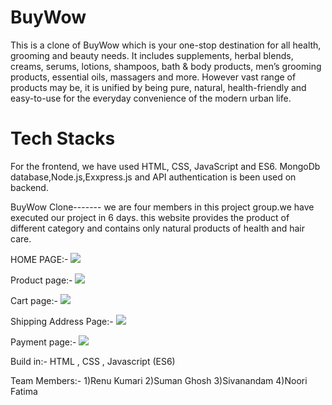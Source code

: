 # BuyWow
This is a clone of BuyWow which is your one-stop destination for all health, grooming and beauty needs. It includes supplements, herbal blends, creams, serums, lotions, shampoos, bath & body products, men’s grooming products, essential oils, massagers and more. However vast range of products may be, it is unified by being pure, natural, health-friendly and easy-to-use for the everyday convenience of the modern urban life.
 
# Tech Stacks
For the frontend, we have used HTML, CSS, JavaScript and ES6. MongoDb database,Node.js,Exxpress.js and API authentication is been used on backend.

BuyWow Clone-------
we are four members in this project group.we have executed our project in 6 days.
this website provides the product of different category and contains only natural products of health and hair care.

HOME PAGE:-
<img src="https://github.com/renurisha/cloneBuywow/blob/main/buywowscreenshots/homepage.png">

Product page:-
<img src="https://github.com/renurisha/cloneBuywow/blob/main/buywowscreenshots/productpage.png">




Cart page:-
<img src="https://github.com/renurisha/cloneBuywow/blob/main/buywowscreenshots/cartpage.png">


Shipping Address Page:-
<img src="https://github.com/renurisha/cloneBuywow/blob/main/buywowscreenshots/shippingpage.png">


Payment page:-
<img src="https://github.com/renurisha/cloneBuywow/blob/main/buywowscreenshots/paymentpage.png">

Build in:-
HTML ,
CSS ,
Javascript (ES6)



Team Members:-
1)Renu Kumari 
2)Suman Ghosh
3)Sivanandam
4)Noori Fatima





